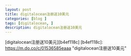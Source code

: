 ```yaml
---
layout: post
title: digitalocean注册送10美元
categories: [blog ]
tags: [digitalocean, ]
description: digitalocean注册送10美元
---
```

[digitalocean注册送10美元][b4ef118c]
  [b4ef118c]: https://m.do.co/c/01536585eaaa "digitalocean注册送10美元"
